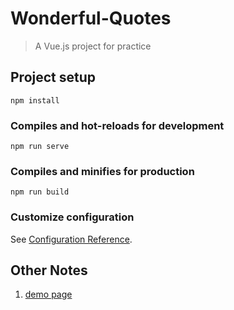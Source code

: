 # Wonderful-Quotes

> A Vue.js project for practice

## Project setup

```
npm install
```

### Compiles and hot-reloads for development

```
npm run serve
```

### Compiles and minifies for production

```
npm run build
```

### Customize configuration

See [Configuration Reference](https://cli.vuejs.org/config/).

## Other Notes

1. [demo page](https://teana0953.github.io/wonderful-quotes/)
